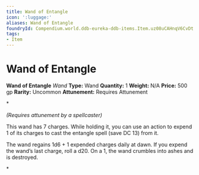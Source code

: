 ```yaml
---
title: Wand of Entangle
icon: ':luggage:'
aliases: Wand of Entangle
foundryId: Compendium.world.ddb-eureka-ddb-items.Item.uz08uCAHnqV6CvDt
tags:
- Item
---
```


# Wand of Entangle

**Wand of Entangle**
_Wand_
**Type:** Wand
**Quantity:** 1
**Weight:** N/A
**Price:** 500 gp
**Rarity:** Uncommon
**Attunement:** Requires Attunement

*<div class="item-attunement"><i>(Requires attunement by a spellcaster)</i><p>This wand has 7 charges. While holding it, you can use an action to expend 1 of its charges to cast the entangle spell (save DC 13) from it.

The wand regains 1d6 + 1 expended charges daily at dawn. If you expend the wand’s last charge, roll a d20. On a 1, the wand crumbles into ashes and is destroyed.</p>*